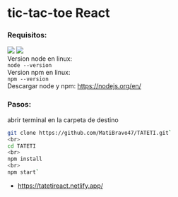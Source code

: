 # tic-tac-toe React

### Requisitos:

![](https://img.shields.io/badge/node%20-%3E%3D14-success?style=for-the-badge&logo=appveyor)
![](https://img.shields.io/badge/npm%20-%3E%3D5.6-red?style=for-the-badge&logo=npm)
 <br>
 Version node en linux:
  <br>
`node --version`
 <br>
 Version npm en linux:
  <br>
`npm --version`
<br>
Descargar node y npm:
 https://nodejs.org/en/
### Pasos:
abrir terminal en la carpeta de destino
<br>
```bash
git clone https://github.com/MatiBravo47/TATETI.git`
<br>
cd TATETI
<br>
npm install
<br>
npm start`
```
- https://tatetireact.netlify.app/
